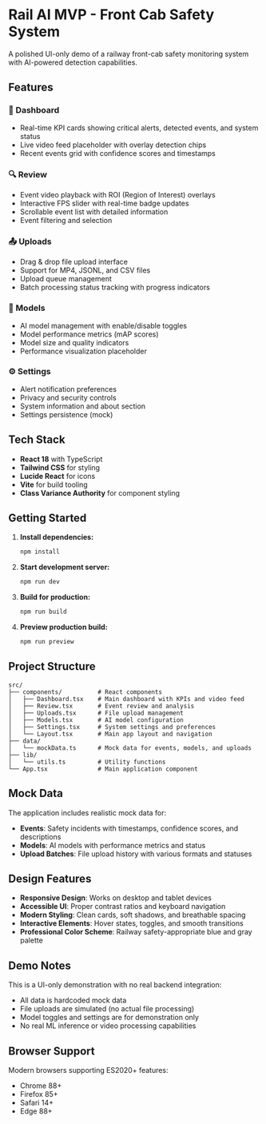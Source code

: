 # Rail AI MVP - Front Cab Safety System

A polished UI-only demo of a railway front-cab safety monitoring system with AI-powered detection capabilities.

## Features

### 🚄 Dashboard
- Real-time KPI cards showing critical alerts, detected events, and system status
- Live video feed placeholder with overlay detection chips
- Recent events grid with confidence scores and timestamps

### 🔍 Review
- Event video playback with ROI (Region of Interest) overlays
- Interactive FPS slider with real-time badge updates
- Scrollable event list with detailed information
- Event filtering and selection

### 📤 Uploads
- Drag & drop file upload interface
- Support for MP4, JSONL, and CSV files
- Upload queue management
- Batch processing status tracking with progress indicators

### 🧠 Models
- AI model management with enable/disable toggles
- Model performance metrics (mAP scores)
- Model size and quality indicators
- Performance visualization placeholder

### ⚙️ Settings
- Alert notification preferences
- Privacy and security controls
- System information and about section
- Settings persistence (mock)

## Tech Stack

- **React 18** with TypeScript
- **Tailwind CSS** for styling
- **Lucide React** for icons
- **Vite** for build tooling
- **Class Variance Authority** for component styling

## Getting Started

1. **Install dependencies:**
   ```bash
   npm install
   ```

2. **Start development server:**
   ```bash
   npm run dev
   ```

3. **Build for production:**
   ```bash
   npm run build
   ```

4. **Preview production build:**
   ```bash
   npm run preview
   ```

## Project Structure

```
src/
├── components/          # React components
│   ├── Dashboard.tsx    # Main dashboard with KPIs and video feed
│   ├── Review.tsx       # Event review and analysis
│   ├── Uploads.tsx      # File upload management
│   ├── Models.tsx       # AI model configuration
│   ├── Settings.tsx     # System settings and preferences
│   └── Layout.tsx       # Main app layout and navigation
├── data/
│   └── mockData.ts      # Mock data for events, models, and uploads
├── lib/
│   └── utils.ts         # Utility functions
└── App.tsx              # Main application component
```

## Mock Data

The application includes realistic mock data for:
- **Events**: Safety incidents with timestamps, confidence scores, and descriptions
- **Models**: AI models with performance metrics and status
- **Upload Batches**: File upload history with various formats and statuses

## Design Features

- **Responsive Design**: Works on desktop and tablet devices
- **Accessible UI**: Proper contrast ratios and keyboard navigation
- **Modern Styling**: Clean cards, soft shadows, and breathable spacing
- **Interactive Elements**: Hover states, toggles, and smooth transitions
- **Professional Color Scheme**: Railway safety-appropriate blue and gray palette

## Demo Notes

This is a UI-only demonstration with no real backend integration:
- All data is hardcoded mock data
- File uploads are simulated (no actual file processing)
- Model toggles and settings are for demonstration only
- No real ML inference or video processing capabilities

## Browser Support

Modern browsers supporting ES2020+ features:
- Chrome 88+
- Firefox 85+
- Safari 14+
- Edge 88+